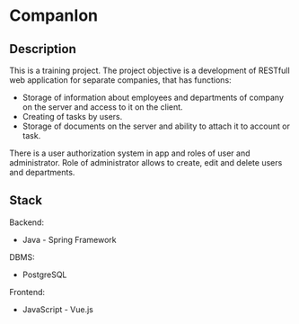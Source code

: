 # CompanIon

## Description

This is a training project. The project objective is a development of RESTfull web application for separate companies, that has functions:
  - Storage of information about employees and departments of company on the server and access to it on the client.
  - Creating of tasks by users.
  - Storage of documents on the server and ability to attach it to account or task.
  
There is a user authorization system in app and roles of user and administrator. Role of administrator allows to create, edit and delete users and departments.

## Stack

 Backend: 
  - Java - Spring Framework
 
 DBMS:
  - PostgreSQL
  
 Frontend:
  - JavaScript - Vue.js
 
